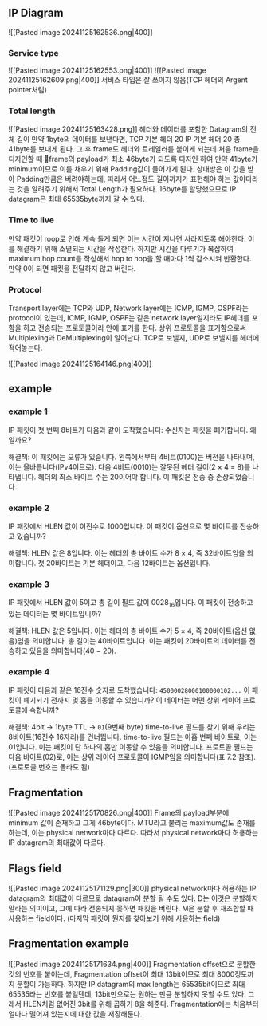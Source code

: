## IP Diagram
![[Pasted image 20241125162536.png|400]]
### Service type
![[Pasted image 20241125162553.png|400]]
![[Pasted image 20241125162609.png|400]]
서비스 타입은 잘 쓰이지 않음(TCP 헤더의 Argent pointer처럼)
### Total length
![[Pasted image 20241125163428.png]]
 헤더와 데이터를 포함한 Datagram의 전체 길이
 만약 1byte의 데이터를 보낸다면, TCP 기본 헤더 20 IP 기본 헤더 20 총 41byte를 보내게 된다.
 그 후 frame도 헤더와 트레일러를 붙이게 되는데  처음 frame을 디자인할 때 frame의 payload가 최소 46byte가 되도록 디자인 하여 만약 41byte가 minimum이므로 이를 채우기 위해 Padding값이 들어가게 된다.
 상대방은 이 값을 받아 Padding만큼은 버려야하는데, 따라서 어느정도 길이까지가 표현해야 하는 값이다라는 것을 알려주기 위해서 Total Length가 필요하다.
16byte를 할당했으므로 IP datagram은 최대 65535byte까지 갈 수 있다.
### Time to live
만약 패킷이 roop로 인해 계속 돌게 되면 이는 시간이 지나면 사라지도록 해야한다.
이를 해결하기 위해 소멸되는 시간을 작성한다.
하지만 시간을 다루기가 복잡하여 maximum hop count를 작성해서 hop to hop을 할 때마다 1씩 감소시켜 반환한다.
만약 0이 되면 패킷을 전달하지 않고 버린다.
### Protocol
Transport layer에는 TCP와 UDP, Network layer에는 ICMP, IGMP, OSPF라는 protocol이 있는데, 
ICMP, IGMP, OSPF는 같은 network layer일지라도 IP헤더를 포함을 하고 전송되는 프로토콜이라 안에 표기를 한다.
상위 프로토콜을 표기함으로써 Multiplexing과 DeMultiplexing이 일어난다. 
TCP로 보낼지, UDP로 보낼지를 헤더에 적어놓는다.

![[Pasted image 20241125164146.png|400]]

## example
### example 1
IP 패킷이 첫 번째 8비트가 다음과 같이 도착했습니다:
수신자는 패킷을 폐기합니다. 왜일까요?

해결책:
이 패킷에는 오류가 있습니다. 왼쪽에서부터 4비트(0100)는 버전을 나타내며, 이는 올바릅니다(IPv4이므로). 
다음 4비트(0010)는 잘못된 헤더 길이(2 × 4 = 8)를 나타냅니다. 
헤더의 최소 바이트 수는 20이어야 합니다. 
이 패킷은 전송 중 손상되었습니다.
### example 2
IP 패킷에서 HLEN 값이 이진수로 1000입니다. 이 패킷이 옵션으로 몇 바이트를 전송하고 있습니까?

해결책:
HLEN 값은 8입니다. 이는 헤더의 총 바이트 수가 8 × 4, 즉 32바이트임을 의미합니다. 첫 20바이트는 기본 헤더이고, 다음 12바이트는 옵션입니다.
### example 3
IP 패킷에서 HLEN 값이 5이고 총 길이 필드 값이 0028<sub>16</sub>입니다. 이 패킷이 전송하고 있는 데이터는 몇 바이트입니까?

해결책:
HLEN 값은 5입니다. 이는 헤더의 총 바이트 수가 5 × 4, 즉 20바이트(옵션 없음)임을 의미합니다. 
총 길이는 40바이트입니다. 
이는 패킷이 20바이트의 데이터를 전송하고 있음을 의미합니다(40 − 20).
### example 4
IP 패킷이 다음과 같은 16진수 숫자로 도착했습니다:
`45000028000100000102...`
이 패킷이 폐기되기 전까지 몇 홉을 이동할 수 있습니까?
이 데이터는 어떤 상위 레이어 프로토콜에 속합니까?

해결책:
4bit -> 1byte
TTL -> `01`(9번째 byte)
time-to-live 필드를 찾기 위해 우리는 8바이트(16진수 16자리)를 건너뜁니다. time-to-live 필드는 아홉 번째 바이트로, 이는 01입니다. 이는 패킷이 단 하나의 홉만 이동할 수 있음을 의미합니다. 프로토콜 필드는 다음 바이트(02)로, 이는 상위 레이어 프로토콜이 IGMP임을 의미합니다(표 7.2 참조). (프로토콜 번호는 몰라도 됨)
## Fragmentation
![[Pasted image 20241125170826.png|400]]
Frame의 payload부분에 minimum 값이 존재하고 그게 46byte이다. MTU라고 불리는 maximum값도 존재를 하는데, 이는 physical network마다 다르다.
따라서 physical network마다 허용하는 IP datagram의 최대값이 다르다.
## Flags field
![[Pasted image 20241125171129.png|300]]
physical network마다 허용하는 IP datagram의 최대값이 다르므로 datagram이 분할 될 수도 있다.
D는 이것은 분할하지 말라는 의미이고, 그에 따라 전송되지 못하면 패킷을 버린다.
M은 분할 후 재조합할 때 사용하는 field이다. (마지막 패킷이 뭔지를 찾아보기 위해 사용하는 field)
## Fragmentation example
![[Pasted image 20241125171634.png|400]]
Fragmentation offset으로 분할한 것의 번호를 붙이는데, Fragmentation offset이 최대 13bit이므로 최대 8000정도까지 분할이 가능하다.
하지만 IP datagram의 max length는 65535bit이므로 최대 65535라는 번호를 붙일텐데, 13bit만으로는 원하는 만큼 분할하지 못할 수도 있다. 그래서 HLEN처럼 없어진 3bit를 위해 곱하기 8을 해준다.
Fragmentation에는 처음부터 얼마나 떨어져 있는지에 대한 값을 저장해둔다.









